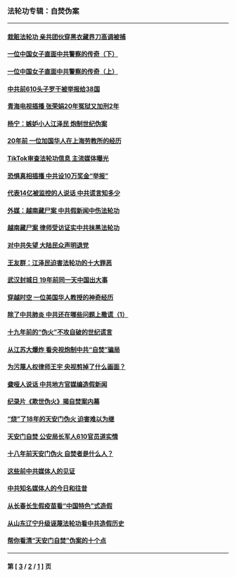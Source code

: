 ### 法轮功专辑：自焚伪案
---
#### [栽赃法轮功 亲共团伙穿黑衣藏界刀高调被捕](../../pages/nf5562/n13073780.md?08050430) 
#### [一位中国女子直面中共警察的传奇（下）](../../pages/nf5562/n12989706.md?08050430) 
#### [一位中国女子直面中共警察的传奇（上）](../../pages/nf5562/n12985072.md?08050430) 
#### [中共前610头子罗干被举报给38国](../../pages/nf5562/n12975419.md?08050430) 
#### [青海电视插播 张荣娟20年冤狱又加刑2年](../../pages/nf5562/n12738166.md?08050430) 
#### [杨宁：嫉妒小人江泽民 炮制世纪伪案](../../pages/nf5562/n12724108.md?08050430) 
#### [20年前 一位加国华人在上海劳教所的经历](../../pages/nf5562/n12707932.md?08050430) 
#### [TikTok审查法轮功信息 主流媒体曝光](../../pages/nf5562/n12362336.md?08050430) 
#### [恐惧真相插播 中共设10万奖金“举报”](../../pages/nf5562/n12306396.md?08050430) 
#### [代表14亿被监控的人说话 中共谎言知多少](../../pages/nf5562/n12297484.md?08050430) 
#### [外媒：越南藏尸案 中共假新闻中伤法轮功](../../pages/nf5562/n12264411.md?08050430) 
#### [越南藏尸案 律师受访证实中共抹黑法轮功](../../pages/nf5562/n12261878.md?08050430) 
#### [对中共失望 大陆民众声明退党](../../pages/nf5562/n12187315.md?08050430) 
#### [王友群：江泽民迫害法轮功的十大罪恶](../../pages/nf5562/n12169074.md?08050430) 
#### [武汉封城日 19年前同一天中国出大事](../../pages/nf5562/n12150901.md?08050430) 
#### [穿越时空  一位美国华人教授的神奇经历](../../pages/nf5562/n12097460.md?08050430) 
#### [除了中共肺炎 中共还在哪些问题上撒谎（1）](../../pages/nf5562/n11955770.md?08050430) 
#### [十九年前的“伪火”不攻自破的世纪谎言](../../pages/nf5562/n11813238.md?08050430) 
#### [从江苏大爆炸 看央视炮制中共“自焚”骗局](../../pages/nf5562/n11140275.md?08050430) 
#### [为污蔑人权律师王宇 央视剪掉了什么画面？](../../pages/nf5562/n11130142.md?08050430) 
#### [聋哑人说话 中共地方官媒编造假新闻](../../pages/nf5562/n11006067.md?08050430) 
#### [纪录片《欺世伪火》揭自焚案内幕](../../pages/nf5562/n11002664.md?08050430) 
#### [“烧”了18年的天安门伪火 迫害难以为继](../../pages/nf5562/n10996660.md?08050430) 
#### [天安门自焚 公安局长军人610官员道实情](../../pages/nf5562/n10997098.md?08050430) 
#### [十八年前天安门伪火 自焚者是什么人？](../../pages/nf5562/n10996556.md?08050430) 
#### [这些前中共媒体人的见证](../../pages/nf5562/n10845276.md?08050430) 
#### [中共知名媒体人的今日和往昔](../../pages/nf5562/n10843569.md?08050430) 
#### [从长春长生假疫苗看“中国特色”式造假](../../pages/nf5562/n10684053.md?08050430) 
#### [从山东辽宁升级诬蔑法轮功看中共造假历史](../../pages/nf5562/n10668272.md?08050430) 
#### [帮你看清“天安门自焚”伪案的十个点](../../pages/nf5562/n10554707.md?08050430) 

---
#### 第 [ [3](./3.md?08050430) / [2](./2.md?08050430) / [1](./1.md?08050430) ] 页
